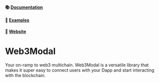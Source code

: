 #### 📚 [Documentation](https://docs.walletconnect.com/2.0/web3modal/about)

#### 🔎 [Examples](https://github.com/WalletConnect/web3modal-examples)

#### 🔗 [Website](https://web3modal.com)

# Web3Modal

Your on-ramp to web3 multichain. Web3Modal is a versatile library that makes it super easy to connect users with your Dapp and start interacting with the blockchain.
